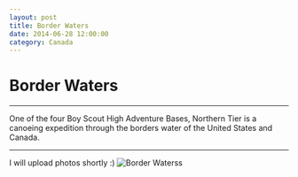 ```yaml
---
layout: post
title: Border Waters
date: 2014-06-28 12:00:00
category: Canada
---
```



# Border Waters

---

One of the four Boy Scout High Adventure Bases, Northern Tier is a canoeing expedition through the borders water of the United States and Canada.

---

I will upload photos shortly :)
![Border Waterss](/blog/images/Canada)

